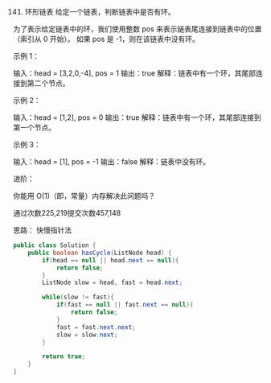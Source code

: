 141. 环形链表
给定一个链表，判断链表中是否有环。

为了表示给定链表中的环，我们使用整数 pos 来表示链表尾连接到链表中的位置（索引从 0 开始）。 如果 pos 是 -1，则在该链表中没有环。

 

示例 1：

输入：head = [3,2,0,-4], pos = 1
输出：true
解释：链表中有一个环，其尾部连接到第二个节点。


示例 2：

输入：head = [1,2], pos = 0
输出：true
解释：链表中有一个环，其尾部连接到第一个节点。


示例 3：

输入：head = [1], pos = -1
输出：false
解释：链表中没有环。


 

进阶：

你能用 O(1)（即，常量）内存解决此问题吗？

通过次数225,219提交次数457,148


思路： 快慢指针法
```java
public class Solution {
    public boolean hasCycle(ListNode head) {
        if(head == null || head.next == null){
            return false;
        }
        ListNode slow = head, fast = head.next;

        while(slow != fast){
            if(fast == null || fast.next == null){
                return false;
            }
            fast = fast.next.next;
            slow = slow.next;
        }

        return true;
    }
}
```
